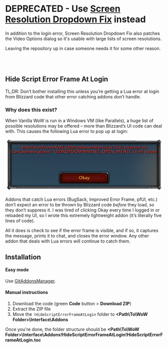 # DEPRECATED - Use [Screen Resolution Dropdown Fix](https://github.com/veechs/ScreenResolutionDropdownFix) instead
In addition to the login error, Screen Resolution Dropdown Fix also patches the Video Options dialog so it's usable with large lists of screen resolutions.

Leaving the repository up in case someone needs it for some other reason.

<br>
<br>

## Hide Script Error Frame At Login

TL;DR: Don’t bother installing this unless you’re getting a Lua error at login from Blizzard code that other error catching addons don’t handle.

### Why does this exist?

When Vanilla WoW is run in a Windows VM (like Parallels), a huge list of possible resolutions may be offered – more than Blizzard’s UI code can deal with. This causes the following Lua error to pop up at login:

![Interface\FrameXML\UIDropDownMenu.lua:156: attempt to concatenate global UIDROPDOWNMENU_OPEN_MENU' (a nil value)](https://github.com/veechs/HideScriptErrorFrameAtLogin/raw/main/LoginError.png)

Addons that catch Lua errors (BugSack, Improved Error Frame, pfUI, etc.) don’t expect an error to be thrown by Blizzard code *before* they load, so they don’t suppress it. I was tired of clicking Okay every time I logged in or reloaded my UI, so I wrote this extremely lightweight addon (it’s literally five lines of code).

All it does is check to see if the error frame is visible, and if so, it captures the message, prints it to chat, and closes the error window. Any other addon that deals with Lua errors will continue to catch them.

## Installation

#### Easy mode

Use [GitAddonsManager](https://woblight.gitlab.io/overview/gitaddonsmanager/).

#### Manual instructions

1. Download the code (green **Code** button > **Download ZIP**)
2. Extract the ZIP file
3. Move the `!HideScriptErrorFrameAtLogin` folder to **<Path\To\WoW Folder>\Interface\Addons**

Once you're done, the folder structure should be **<Path\To\WoW Folder>\Interface\Addons\!HideScriptErrorFrameAtLogin\!HideScriptErrorFrameAtLogin.toc**

